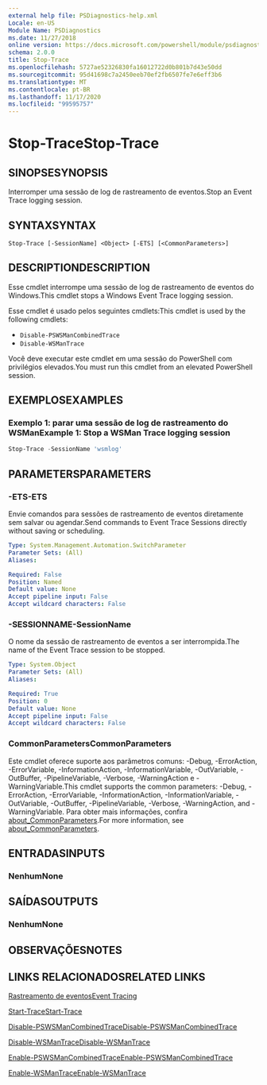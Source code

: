 ```yaml
---
external help file: PSDiagnostics-help.xml
Locale: en-US
Module Name: PSDiagnostics
ms.date: 11/27/2018
online version: https://docs.microsoft.com/powershell/module/psdiagnostics/stop-trace?view=powershell-7.2&WT.mc_id=ps-gethelp
schema: 2.0.0
title: Stop-Trace
ms.openlocfilehash: 5727ae52326830fa16012722d0b801b7d43e50dd
ms.sourcegitcommit: 95d41698c7a2450eeb70ef2fb6507fe7e6eff3b6
ms.translationtype: MT
ms.contentlocale: pt-BR
ms.lasthandoff: 11/17/2020
ms.locfileid: "99595757"
---
```

# <span data-ttu-id="499de-102">Stop-Trace</span><span class="sxs-lookup"><span data-stu-id="499de-102">Stop-Trace</span></span>

## <span data-ttu-id="499de-103">SINOPSE</span><span class="sxs-lookup"><span data-stu-id="499de-103">SYNOPSIS</span></span>
<span data-ttu-id="499de-104">Interromper uma sessão de log de rastreamento de eventos.</span><span class="sxs-lookup"><span data-stu-id="499de-104">Stop an Event Trace logging session.</span></span>

## <span data-ttu-id="499de-105">SYNTAX</span><span class="sxs-lookup"><span data-stu-id="499de-105">SYNTAX</span></span>

```
Stop-Trace [-SessionName] <Object> [-ETS] [<CommonParameters>]
```

## <span data-ttu-id="499de-106">DESCRIPTION</span><span class="sxs-lookup"><span data-stu-id="499de-106">DESCRIPTION</span></span>

<span data-ttu-id="499de-107">Esse cmdlet interrompe uma sessão de log de rastreamento de eventos do Windows.</span><span class="sxs-lookup"><span data-stu-id="499de-107">This cmdlet stops a Windows Event Trace logging session.</span></span>

<span data-ttu-id="499de-108">Esse cmdlet é usado pelos seguintes cmdlets:</span><span class="sxs-lookup"><span data-stu-id="499de-108">This cmdlet is used by the following cmdlets:</span></span>

- `Disable-PSWSManCombinedTrace`
- `Disable-WSManTrace`

<span data-ttu-id="499de-109">Você deve executar este cmdlet em uma sessão do PowerShell com privilégios elevados.</span><span class="sxs-lookup"><span data-stu-id="499de-109">You must run this cmdlet from an elevated PowerShell session.</span></span>

## <span data-ttu-id="499de-110">EXEMPLOS</span><span class="sxs-lookup"><span data-stu-id="499de-110">EXAMPLES</span></span>

### <span data-ttu-id="499de-111">Exemplo 1: parar uma sessão de log de rastreamento do WSMan</span><span class="sxs-lookup"><span data-stu-id="499de-111">Example 1: Stop a WSMan Trace logging session</span></span>

```powershell
Stop-Trace -SessionName 'wsmlog'
```

## <span data-ttu-id="499de-112">PARAMETERS</span><span class="sxs-lookup"><span data-stu-id="499de-112">PARAMETERS</span></span>

### <span data-ttu-id="499de-113">-ETS</span><span class="sxs-lookup"><span data-stu-id="499de-113">-ETS</span></span>
<span data-ttu-id="499de-114">Envie comandos para sessões de rastreamento de eventos diretamente sem salvar ou agendar.</span><span class="sxs-lookup"><span data-stu-id="499de-114">Send commands to Event Trace Sessions directly without saving or scheduling.</span></span>

```yaml
Type: System.Management.Automation.SwitchParameter
Parameter Sets: (All)
Aliases:

Required: False
Position: Named
Default value: None
Accept pipeline input: False
Accept wildcard characters: False
```

### <span data-ttu-id="499de-115">-SESSIONNAME</span><span class="sxs-lookup"><span data-stu-id="499de-115">-SessionName</span></span>
<span data-ttu-id="499de-116">O nome da sessão de rastreamento de eventos a ser interrompida.</span><span class="sxs-lookup"><span data-stu-id="499de-116">The name of the Event Trace session to be stopped.</span></span>

```yaml
Type: System.Object
Parameter Sets: (All)
Aliases:

Required: True
Position: 0
Default value: None
Accept pipeline input: False
Accept wildcard characters: False
```

### <span data-ttu-id="499de-117">CommonParameters</span><span class="sxs-lookup"><span data-stu-id="499de-117">CommonParameters</span></span>
<span data-ttu-id="499de-118">Este cmdlet oferece suporte aos parâmetros comuns: -Debug, -ErrorAction, -ErrorVariable, -InformationAction, -InformationVariable, -OutVariable, -OutBuffer, -PipelineVariable, -Verbose, -WarningAction e -WarningVariable.</span><span class="sxs-lookup"><span data-stu-id="499de-118">This cmdlet supports the common parameters: -Debug, -ErrorAction, -ErrorVariable, -InformationAction, -InformationVariable, -OutVariable, -OutBuffer, -PipelineVariable, -Verbose, -WarningAction, and -WarningVariable.</span></span> <span data-ttu-id="499de-119">Para obter mais informações, confira [about_CommonParameters](https://go.microsoft.com/fwlink/?LinkID=113216).</span><span class="sxs-lookup"><span data-stu-id="499de-119">For more information, see [about_CommonParameters](https://go.microsoft.com/fwlink/?LinkID=113216).</span></span>

## <span data-ttu-id="499de-120">ENTRADAS</span><span class="sxs-lookup"><span data-stu-id="499de-120">INPUTS</span></span>

### <span data-ttu-id="499de-121">Nenhum</span><span class="sxs-lookup"><span data-stu-id="499de-121">None</span></span>

## <span data-ttu-id="499de-122">SAÍDAS</span><span class="sxs-lookup"><span data-stu-id="499de-122">OUTPUTS</span></span>

### <span data-ttu-id="499de-123">Nenhum</span><span class="sxs-lookup"><span data-stu-id="499de-123">None</span></span>

## <span data-ttu-id="499de-124">OBSERVAÇÕES</span><span class="sxs-lookup"><span data-stu-id="499de-124">NOTES</span></span>

## <span data-ttu-id="499de-125">LINKS RELACIONADOS</span><span class="sxs-lookup"><span data-stu-id="499de-125">RELATED LINKS</span></span>

[<span data-ttu-id="499de-126">Rastreamento de eventos</span><span class="sxs-lookup"><span data-stu-id="499de-126">Event Tracing</span></span>](/windows/desktop/ETW/event-tracing-portal)

[<span data-ttu-id="499de-127">Start-Trace</span><span class="sxs-lookup"><span data-stu-id="499de-127">Start-Trace</span></span>](start-trace.md)

[<span data-ttu-id="499de-128">Disable-PSWSManCombinedTrace</span><span class="sxs-lookup"><span data-stu-id="499de-128">Disable-PSWSManCombinedTrace</span></span>](Disable-PSWSManCombinedTrace.md)

[<span data-ttu-id="499de-129">Disable-WSManTrace</span><span class="sxs-lookup"><span data-stu-id="499de-129">Disable-WSManTrace</span></span>](Disable-WSManTrace.md)

[<span data-ttu-id="499de-130">Enable-PSWSManCombinedTrace</span><span class="sxs-lookup"><span data-stu-id="499de-130">Enable-PSWSManCombinedTrace</span></span>](Enable-PSWSManCombinedTrace.md)

[<span data-ttu-id="499de-131">Enable-WSManTrace</span><span class="sxs-lookup"><span data-stu-id="499de-131">Enable-WSManTrace</span></span>](Enable-WSManTrace.md)

